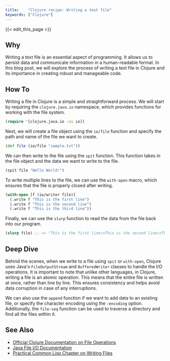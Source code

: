 ```yaml
---
title:    "Clojure recipe: Writing a text file"
keywords: ["Clojure"]
---
```


{{< edit_this_page >}}

## Why

Writing a text file is an essential aspect of programming. It allows us to persist data and communicate information in a human-readable format. In this blog post, we will explore the process of writing a text file in Clojure and its importance in creating robust and manageable code.

## How To

Writing a file in Clojure is a simple and straightforward process. We will start by requiring the `clojure.java.io` namespace, which provides functions for working with the file system.

```Clojure
(require '[clojure.java.io :as io])
```

Next, we will create a file object using the `io/file` function and specify the path and name of the file we want to create.

```Clojure
(def file (io/file "sample.txt"))
```

We can then write to the file using the `spit` function. This function takes in the file object and the data we want to write to the file.

```Clojure
(spit file "Hello World!")
```

To write multiple lines to the file, we can use the `with-open` macro, which ensures that the file is properly closed after writing.

```Clojure
(with-open [f (io/writer file)]
  (.write f "This is the first line")
  (.write f "This is the second line")
  (.write f "This is the third line"))
```

Finally, we can use the `slurp` function to read the data from the file back into our program.

```Clojure
(slurp file) ;; => "This is the first line\nThis is the second line\nThis is the third line"
```

## Deep Dive

Behind the scenes, when we write to a file using `spit` or `with-open`, Clojure uses Java's `FileOutputStream` and `BufferedWriter` classes to handle the I/O operations. It is important to note that unlike other languages, in Clojure, writing a file is an atomic operation. This means that the entire file is written at once, rather than line by line. This ensures consistency and helps avoid data corruption in case of any interruptions.

We can also use the `append` function if we want to add data to an existing file, or specify the character encoding using the `:encoding` option. Additionally, the `file-seq` function can be used to traverse a directory and find all the files within it.

## See Also

- [Official Clojure Documentation on File Operations](https://clojure.github.io/clojure/clojure.java.io-api.html)
- [Java File I/O Documentation](https://docs.oracle.com/javase/tutorial/essential/io/fileio.html)
- [Practical Common Lisp Chapter on Writing Files](http://www.gigamonkeys.com/book/files.html)